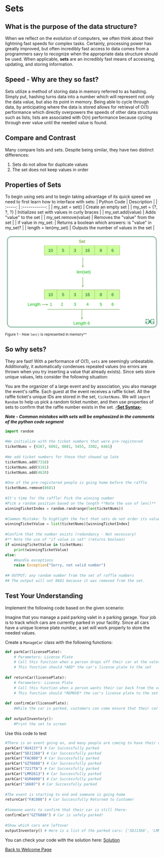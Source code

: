 # Sets

## What is the purpose of the data structure?
When we reflect on the evolution of computers, we often think about their lightning fast speeds for complex tasks. Certainly, processing power has greatly improved, but often incredibly fast access to data comes from a programmers savy to recognize when the appropriate data structure should be used. When applicable, **sets** are an incredibly fast means of accessing, updating, and storing information.

## Speed - Why are they so fast?
Sets utilize a method of storing data in memory referred to as hashing. Simply put, hashing turns data into a number which will represent not only the data value, but also its point in memory. Being able to cycle through data, by anticipating where the data is stored allows for retrieval of O(1) performance which directly overpowers the speeds of other data structures such as lists; lists are associated with O(n) performance because cycling through ever value until the needed value is found.

## Compare and Contrast

Many compare lists and sets. Despite being similar, they have two distinct differences:
1. Sets do not allow for duplicate values
2. The set does not keep values in order

## Properties of Sets
To begin using sets and to begin taking advantage of its quick speed we need to first learn how to interface with sets:
|  Python Code   |      Description      |
| :-----: | :------------: |
|  my_set = set()  |     Create an empty set     |
|  my_set = {?, ?, ?}  |     Initializes set with values in curly braces    |
|  my_set.add(value)  |     Adds "value" to the set     |
| my_set.remove(value) | Removes the "value" from the set |
|  if value in my_set:   |    Returns a boolean which answers: is "value" in my_set?     |
|  length = len(my_set)  |     Outputs the number of values in the set     |


![Visualizing the Length of Hashed Data](Find-Length-of-set.jpg)<sub>Figure 1 - How `len()` is represented in memory^^</ub>


## So why sets?
They are fast! With a performance of O(1), `sets` are seemingly unbeatable. Additionally, it automatically condenses repeated values (no errors are thrown when you try inserting a value that already exists). Since sets store unique values, lets consider the following situation:

You are the organizer of a large event and by association, you also manage the event's raffle. Each guest at the event receives a raffle ticket. All the raffle ticket's unique IDs are stored in the set, `ticketNums`. We will `import Random` to help us pick a random ticket number, and then use properties of sets to confirm that the raffle number exists in the set. [**-Set Syntax-**](#properties-of-sets) 

***Note - Common mistakes with sets will be emphasized in the comments of the python code segment***



```python
import random

#We initialize with the ticket numbers that were pre-registered
ticketNums = {9267, 6092, 8681, 5455, 3302, 6461}

#We add ticket numbers for those that showed up late
ticketNums.add(7318)
ticketNums.add(9181)
ticketNums.add(4620)

#One of the pre-registered people is going home before the raffle
ticketNums.remove(8681)

#It's time for the raffle! Pick the winning number 
#Pick a random position based on the length **Note the use of len()**
winningTicketIndex = random.randrange(len(ticketNums))

#Common Mistake: To highlight the fact that sets do not order its values we must first convert the set to a list! 
winningTicketValue = list(ticketNums)[winningTicketIndex]

#Confirm that the number exists (redundancy - Not necessary)
#** Note the use of "if value in set" (returns boolean)
if winningTicketValue in ticketNums:
    print(winningTicketValue)
else:
    #Handle exceptions
    raise Exception("Sorry, not valid number")

## OUTPUT: any random number from the set of raffle numbers
## The output will not 8681 because it was removed from the set.
```

## Test Your Understanding
Implement the following code based on the given scenario:

Imagine that you manage a paid parking valet in a parking garage. Your job is to track which cars are currently parked in your facility. Since all cars have a unique license plate number, a set will work properly to store the needed values.

Create a `ManageCar` class with the following functions:

```python
def parkCar(licensePlate):
    # Parameters: License Plate
    # Call this function when a person drops off their car at the valet
    # This function should *ADD* the car's license plate to the set

def returnCar(licensePlate):
    # Parameters: License Plate
    # Call this function when a person wants their car back from the valet
    # This function should *REMOVE* the car's license plate to the set

def confirmCar(licensePlate):
    #While the car is parked, customers can come ensure that their car is still under your supervision

def outputInventory():
    #Print the set to screen
```

Use this code to test 
```python
#There is an event going on, and many people are coming to have their cars parked
parkCar("AU421Y") # Car Successfully parked
parkCar("5DJ1368") # Car Successfully parked
parkCar("FAC080") # Car Successfully parked
parkCar("GZT6888") # Car Successfully parked
parkCar("7217TA") # Car Successfully parked
parkCar("LMM2613") # Car Successfully parked
parkCar("ASM4000") # Car Successfully parked
parkCar("16687") # Car Successfully parked

#The event is starting to end and someone is going home
returnCar("FAC080") # Car Successfully Returned to Customer

#Someone wants to confirm that their car is still there:
confirmCar("GZT6888") # Car is safely parked!

#Show which cars are leftover
outputInventory() # Here is a list of the parked cars: {'5DJ1368', 'LMM2613', 'GZT6888', 'ASM4000', '7217TA', '16687', 'AU421Y'}
```

You can check your code with the solution here: [Solution](valet.py)

[Back to Welcome Page](0-welcome.md)